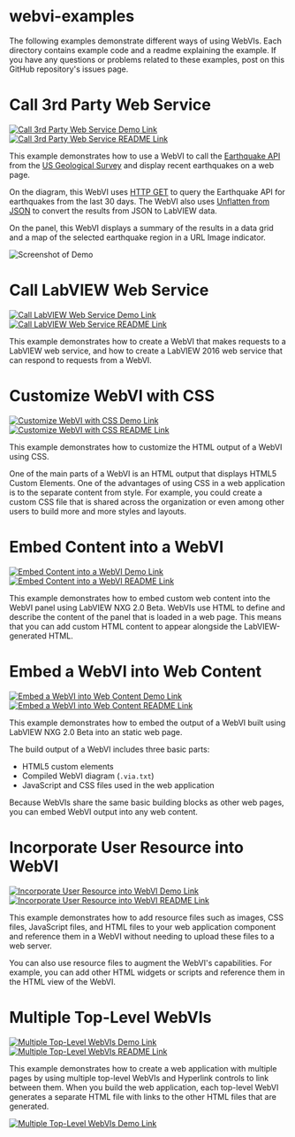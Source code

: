 # webvi-examples
The following examples demonstrate different ways of using WebVIs. Each directory contains example code and a readme explaining the example. If you have any questions or problems related to these examples, post on this GitHub repository's issues page.

# Call 3rd Party Web Service
[![Call 3rd Party Web Service Demo Link](https://img.shields.io/badge/Details-Demo_Link-green.svg)](https://ni.github.io/webvi-examples/Call%203rd%20Party%20Web%20Service/Builds/Web%20Server/Configuration1/WebApp/Main.html)
[![Call 3rd Party Web Service README Link](https://img.shields.io/badge/Details-README_Link-orange.svg)](https://github.com/ni/webvi-examples/tree/master/Call%203rd%20Party%20Web%20Service)

This example demonstrates how to use a WebVI to call the [Earthquake API](https://earthquake.usgs.gov/) from the [US Geological Survey](https://www.usgs.gov/) and display recent earthquakes on a web page.

On the diagram, this WebVI uses [HTTP GET](http://zone.ni.com/reference/en-XX/help/371361N-01/lvcomm/http_client_get/) to query the Earthquake API for earthquakes from the last 30 days. The WebVI also uses [Unflatten from JSON](http://zone.ni.com/reference/en-XX/help/371361N-01/glang/unflatten_from_json/) to convert the results from JSON to LabVIEW data.

On the panel, this WebVI displays a summary of the results in a data grid and a map of the selected earthquake region in a URL Image indicator.

![Screenshot of Demo](https://ni.github.io/webvi-examples/Call%203rd%20Party%20Web%20Service/Screenshot.PNG)

# Call LabVIEW Web Service
[![Call LabVIEW Web Service Demo Link](https://img.shields.io/badge/Details-Demo_Link-green.svg)](https://ni.github.io/webvi-examples/Call%20LabVIEW%20Web%20Service/WebVI/Builds/Web%20Server/Configuration1/WebApp/Main.html)
[![Call LabVIEW Web Service README Link](https://img.shields.io/badge/Details-README_Link-orange.svg)](https://github.com/ni/webvi-examples/tree/master/Call%20LabVIEW%20Web%20Service)

This example demonstrates how to create a WebVI that makes requests to a LabVIEW web service, and how to create a LabVIEW 2016 web service that can respond to requests from a WebVI.

# Customize WebVI with CSS
[![Customize WebVI with CSS Demo Link](https://img.shields.io/badge/Details-Demo_Link-green.svg)](https://ni.github.io/webvi-examples/Customize%20with%20CSS/Builds/Web%20Server/Configuration1/WebApp/Main.html)
[![Customize WebVI with CSS README Link](https://img.shields.io/badge/Details-README_Link-orange.svg)](https://github.com/ni/webvi-examples/tree/master/Customize%20with%20CSS)

This example demonstrates how to customize the HTML output of a WebVI using CSS. 

One of the main parts of a WebVI is an HTML output that displays HTML5 Custom Elements. One of the advantages of using CSS in a web application is to the separate content from style. For example, you could create a custom CSS file that is shared across the organization or even among other users to build more and more styles and layouts.

# Embed Content into a WebVI
[![Embed Content into a WebVI Demo Link](https://img.shields.io/badge/Details-Demo_Link-green.svg)](https://ni.github.io/webvi-examples/Embed%20Content%20into%20Webvi/Builds/Web%20Server/Configuration1/WebApp/Main.html)
[![Embed Content into a WebVI README Link](https://img.shields.io/badge/Details-README_Link-orange.svg)](https://github.com/ni/webvi-examples/tree/master/Embed%20Content%20into%20Webvi)

This example demonstrates how to embed custom web content into the WebVI panel using LabVIEW NXG 2.0 Beta. WebVIs use HTML to define and describe the content of the panel that is loaded in a web page. This means that you can add custom HTML content to appear alongside the LabVIEW-generated HTML.

# Embed a WebVI into Web Content
[![Embed a WebVI into Web Content Demo Link](https://img.shields.io/badge/Details-Demo_Link-green.svg)](https://ni.github.io/webvi-examples/Embed%20WebVI%20into%20Content/)
[![Embed a WebVI into Web Content README Link](https://img.shields.io/badge/Details-README_Link-orange.svg)](https://github.com/ni/webvi-examples/tree/master/Embed%20WebVI%20into%20Content)

This example demonstrates how to embed the output of a WebVI built using LabVIEW NXG 2.0 Beta into an static web page. 

The build output of a WebVI includes three basic parts: 
- HTML5 custom elements
- Compiled WebVI diagram (`.via.txt`)
- JavaScript and CSS files used in the web application 

Because WebVIs share the same basic building blocks as other web pages, you can embed WebVI output into any web content.

# Incorporate User Resource into WebVI
[![Incorporate User Resource into WebVI Demo Link](https://img.shields.io/badge/Details-Demo_Link-green.svg)](https://ni.github.io/webvi-examples/Incorporate%20User%20Resources/Builds/Web%20Server/Configuration1/WebApp/Main.html)
[![Incorporate User Resource into WebVI README Link](https://img.shields.io/badge/Details-README_Link-orange.svg)](https://github.com/ni/webvi-examples/tree/master/Incorporate%20User%20Resources)

This example demonstrates how to add resource files such as images, CSS files, JavaScript files, and HTML files to your web application component and reference them in a WebVI without needing to upload these files to a web server.

You can also use resource files to augment the WebVI's capabilities. For example, you can add other HTML widgets or scripts and reference them in the HTML view of the WebVI.

<!-- The following should be equivalent to the section in webvi-examples/Readme.md -->
# Multiple Top-Level WebVIs
[![Multiple Top-Level WebVIs Demo Link](https://img.shields.io/badge/Details-Demo_Link-green.svg)](https://ni.github.io/webvi-examples/MultipleTopLevelWebVIs/Builds/Web%20Server/Configuration1/MultipleTopLevelWebVIs/)
[![Multiple Top-Level WebVIs README Link](https://img.shields.io/badge/Details-README_Link-orange.svg)](https://github.com/ni/webvi-examples/tree/master/MultipleTopLevelWebVIs)

This example demonstrates how to create a web application with multiple pages by using multiple top-level WebVIs and Hyperlink controls to link between them. When you build the web application, each top-level WebVI generates a separate HTML file with links to the other HTML files that are generated.

[![Multiple Top-Level WebVIs Demo Link](https://ni.github.io/webvi-examples/MultipleTopLevelWebVIs/MultipleTopLevelWebVIs.gif)](https://ni.github.io/webvi-examples/MultipleTopLevelWebVIs/Builds/Web%20Server/Configuration1/MultipleTopLevelWebVIs/)
